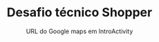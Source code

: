 <h1 align="center" width="100%">Desafio técnico Shopper</h1>

<p align="center">
  URL do Google maps em IntroActivity
</p>
